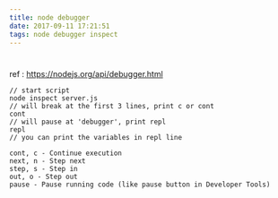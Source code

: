 ```yaml
---
title: node debugger
date: 2017-09-11 17:21:51
tags: node debugger inspect
---
```


#

ref : https://nodejs.org/api/debugger.html

```
// start script
node inspect server.js
// will break at the first 3 lines, print c or cont
cont
// will pause at 'debugger', print repl
repl
// you can print the variables in repl line
```

```
cont, c - Continue execution
next, n - Step next
step, s - Step in
out, o - Step out
pause - Pause running code (like pause button in Developer Tools)
```